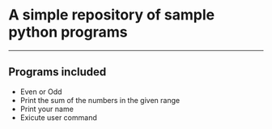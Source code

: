 # A simple repository of sample python programs
---
## Programs included
* Even or Odd
* Print the sum of the numbers in the given range
* Print your name
* Exicute user command
